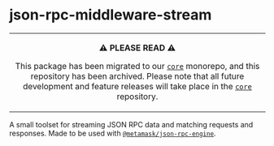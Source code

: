 # json-rpc-middleware-stream

<table><tr><td><p align="center"><b>⚠️ PLEASE READ ⚠️</b></p><p align="center">This package has been migrated to our <a href="https://github.com/MetaMask/core"><code>core</code></a> monorepo, and this repository has been archived. Please note that all future development and feature releases will take place in the <a href="https://github.com/MetaMask/core"><code>core</code></a> repository.</p></td></tr></table>

A small toolset for streaming JSON RPC data and matching requests and responses. Made to be used with [`@metamask/json-rpc-engine`](https://npmjs.com/package/@metamask/json-rpc-engine).
